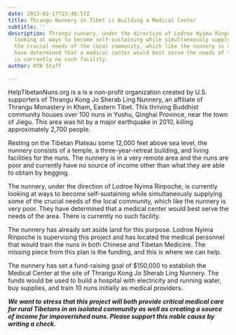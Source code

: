 ```yaml
---
date: 2013-02-17T23:48:57Z
title: Thrangu Nunnery in Tibet is Building a Medical Center
subtitle: ''
description: Thrangu nunnery, under the direction of Lodroe Nyima Rinpoche, is currently
  looking at ways to become self-sustaining while simultaneously supplying some of
  the crucial needs of the local community, which like the nunnery is very poor. They
  have determined that a medical center would best serve the needs of the area. There
  is currently no such facility.
author: HTN Staff

---
```

HelpTibetanNuns.org is a is a non-profit organization created by U.S. supporters of Thrangu Kong Jo Sherab Ling Nunnery, an affiliate of Thrangu Monastery in Kham, Eastern Tibet. This thriving Buddhist community houses over 100 nuns in Yushu, Qinghai Province, near the town of Jiegu. This area was hit by a major earthquake in 2010, killing approximately 2,700 people.

Resting on the Tibetan Plateau some 12,000 feet above sea level, the nunnery consists of a temple, a three-year-retreat building, and living facilities for the nuns. The nunnery is in a very remote area and the nuns are poor and currently have no source of income other than what they are able to obtain by begging.

The nunnery, under the direction of Lodroe Nyima Rinpoche, is currently looking at ways to become self-sustaining while simultaneously supplying some of the crucial needs of the local community, which like the nunnery is very poor. They have determined that a medical center would best serve the needs of the area. There is currently no such facility.

The nunnery has already set aside land for this purpose. Lodroe Nyima Rinpoche is supervising this project and has located the medical personnel that would train the nuns in both Chinese and Tibetan Medicine. The missing piece from this plan is the funding, and this is where we can help.

The nunnery has set a fund-raising goal of $150,000 to establish the Medical Center at the site of Thrangu Kong Jo Sherab Ling Nunnery. The funds would be used to build a hospital with electricity and running water, buy supplies, and train 10 nuns initially as medical providers.

**_We want to stress that this project will both provide critical medical care for rural Tibetans in an isolated community as well as creating a source of income for impoverished nuns. Please support this noble cause by writing a check._**
